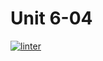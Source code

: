 # Unit 6-04

[![linter](https://github.com/peter-marshall5/HTML-Unit6-04-ICS2O/workflows/linter/badge.svg)](https://github.com/marketplace/actions/super-linter)
